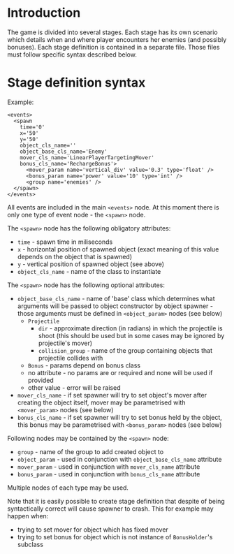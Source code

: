 # Introduction #

The game is divided into several stages. Each stage has its own scenario which details when and where player encounters her enemies (and possibly bonuses). Each stage definition is contained in a separate file. Those files must follow specific syntax described below.

# Stage definition syntax #

Example:

```
<events>
  <spawn
    time='0'
    x='50'
    y='50'
    object_cls_name=''
    object_base_cls_name='Enemy'
    mover_cls_name='LinearPlayerTargetingMover'
    bonus_cls_name='RechargeBonus'>
      <mover_param name='vertical_div' value='0.3' type='float' />
      <bonus_param name='power' value='10' type='int' />
      <group name='enemies' />
  </spawn>
</events>
```

All events are included in the main `<events>` node. At this moment there is only one type of event node - the `<spawn>` node.

The `<spawn>` node has the following obligatory attributes:

  * `time` - spawn time in miliseconds
  * `x` - horizontal position of spawned object (exact meaning of this value depends on the  object that is spawned)
  * `y` - vertical position of spawned object (see above)
  * `object_cls_name` - name of the class to instantiate

The `<spawn>` node has the following optional attributes:
  * `object_base_cls_name` - name of 'base' class which determines what arguments will be passed to object constructor by object spawner - those arguments must be defined in `<object_param>` nodes (see below)
    * `Projectile`
      * `dir` - approximate direction (in radians) in which the projectile is shoot (this should be used but in some cases may be ignored by projectile's mover)
      * `collision_group` - name of the group containing objects that projectile collides with
    * `Bonus` - params depend on bonus class
    * no attribute - no params are or required and none will be used if provided
    * other value - error will be raised
  * `mover_cls_name` - if set spawner will try to set object's mover after creating the object itself, mover may be parametrised with `<mover_param>` nodes (see below)
  * `bonus_cls_name` - if set spawner will try to set bonus held by the object, this bonus may be parametrised with `<bonus_param>` nodes (see below)

Following nodes may be contained by the `<spawn>` node:

  * `group` - name of the group to add created object to
  * `object_param` - used in conjunction with `object_base_cls_name` attribute
  * `mover_param` - used in conjunction with `mover_cls_name` attribute
  * `bonus_param` - used in conjunction with `bonus_cls_name` attribute

Multiple nodes of each type may be used.


Note that it is easily possible to create stage definition that despite of being syntactically correct will cause spawner to crash. This for example may happen when:

  * trying to set mover for object which has fixed mover
  * trying to set bonus for object which is not instance of `BonusHolder`'s subclass